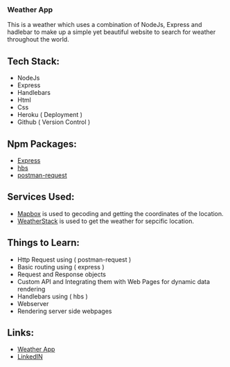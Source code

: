 ### Weather App
This is a weather which uses a combination of NodeJs, Express and hadlebar to make up a simple yet beautiful website to search for weather throughout the world.

## Tech Stack:
- NodeJs
- Express
- Handlebars
- Html
- Css
- Heroku ( Deployment )
- Github ( Version Control )

## Npm Packages:
- [Express](https://www.npmjs.com/package/express)
- [hbs](https://www.npmjs.com/package/hbs)
- [postman-request](https://www.npmjs.com/package/postman-request)

## Services Used:
- [Mapbox](https://www.mapbox.com/) is used to gecoding and getting the coordinates of the location.
- [WeatherStack](https://weatherstack.com/) is used to get the weather for sepcific location.

## Things to Learn:
- Http Request using ( postman-request )
- Basic routing using ( express )
- Request and Response objects
- Custom API and Integrating them with Web Pages for dynamic data rendering
- Handlebars using ( hbs )
- Webserver
- Rendering server side webpages

## Links:
- [Weather App](https://github.com/Vikaskumar75)
- [LinkedIN](https://www.linkedin.com/in/vikas-kumar-6564a7185/)
